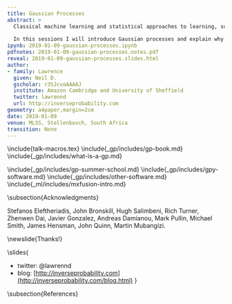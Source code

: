 ```yaml
---
title: Gaussian Processes
abstract: >
  Classical machine learning and statistical approaches to learning, such as neural networks and linear regression, assume a parametric form for functions. Gaussian process models are an alternative approach that assumes a probabilistic prior over functions. This brings benefits, in that uncertainty of function estimation is sustained throughout inference, and some challenges: algorithms for fitting Gaussian processes tend to be more complex than parametric models. 
  
  In this sessions I will introduce Gaussian processes and explain why sustaining uncertainty is important. 
ipynb: 2019-01-09-gaussian-processes.ipynb
pdfnotes: 2019-01-09-gaussian-processes.notes.pdf
reveal: 2019-01-09-gaussian-processes.slides.html
author:
- family: Lawrence
  given: Neil D.
  gscholar: r3SJcvoAAAAJ
  institute: Amazon Cambridge and University of Sheffield
  twitter: lawrennd
  url: http://inverseprobability.com
geometry: a4paper,margin=2cm
date: 2019-01-09
venue: MLSS, Stellenbosch, South Africa
transition: None
---
```


\include{talk-macros.tex}
\include{_gp/includes/gp-book.md}
\include{_gp/includes/what-is-a-gp.md}

\include{_gp/includes/gp-summer-school.md}
\include{_gp/includes/gpy-software.md}
\include{_gp/includes/other-software.md}
\include{_ml/includes/mxfusion-intro.md}

\subsection{Acknowledgments}

Stefanos Eleftheriadis, John Bronskill, Hugh Salimbeni, Rich Turner, Zhenwen Dai, Javier Gonzalez, Andreas Damianou, Mark Pullin, Michael Smith, James Hensman, John Quinn, Martin Mubangizi.


\newslide{Thanks!}

\slides{
* twitter: \@lawrennd
* blog: [http://inverseprobability.com](http://inverseprobability.com/blog.html)
}

\subsection{References}






